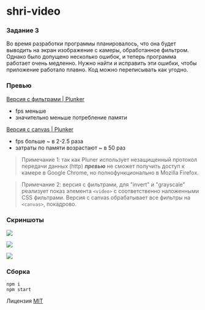 # shri-video

### Задание 3
Во время разработки программы планировалось, что она будет выводить на экран изображение с камеры, обработанное фильтром.
Однако было допущено несколько ошибок, и теперь программа работает очень медленно. Нужно найти и исправить эти ошибки,
чтобы приложение работало плавно. Код можно переписывать как угодно.

### Превью
[Версия с фильтрами | Plunker](http://plnkr.co/wRP3Bx56HJnye5KHQLsh)

* fps меньше
* значительно меньше потребление памяти

[Версия с canvas | Plunker](http://plnkr.co/b2vXvOCo32skHSnFq6mB)

* fps больше ~ в 2-2.5 раза
* затраты по памяти возрастают ~ в 50 раз

>Примечание 1: так как Pluner использует незащищенный протокол передачи данных (http) ***превью*** не сможет получить доступ к камере в Google Chrome, но полнофункционально в Mozilla Firefox.

>Примечание 2: версия с фильтрами, для "invert" и "grayscale" реализует показ элемента ```<video>``` с соответственно наложенными CSS фильтрами. Версия с canvas обрабатывает все фильтры на ```<canvas>```, покадрово.

### Скриншоты

![](http://i.imgur.com/8FisuRV.png)

![](http://i.imgur.com/EhKAJ00.png)

![](http://i.imgur.com/mXwjIp2.png)

### Сборка
```
npm i
npm start
```

Лицензия [MIT](LICENSE.md)
